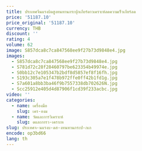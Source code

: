 ```yaml
---
title: ประเทศจีนแรงบิดสูงทนทานกระปุกเกียร์ดาวเคราะห์ลดความเร็วเกียร์ลด
price: '51187.10'
price_original: '51187.10'
currency: THB
discount: ''
rating: 4
volume: 62
image: S857dca8c7ca847568ee9f27b73d9848e4.jpg
images:
  - S857dca8c7ca847568ee9f27b73d9848e4.jpg
  - S781d72c28f28460797be623354b49974e.jpg
  - S0bb12c7e105347b2bdf8d5857ef8f16fh.jpg
  - S193c305a7e1f478b972ffe0ff42b1fd1g.jpg
  - S7a601a8bb3ba46f9b7557338db702626N.jpg
  - Scc25912e405d4d87906f1cd39f233acbc.jpg
video: ''
categories:
  - name: เครื่องมือ
    slug: เคร-องม
  - name: วัดและการวิเคราะห์
    slug: ดและการว-เคราะห
slug: ประเทศจ-นแรงบ-ดส-งทนทานกระป-กเก
encode: op3bd66
lang: th
---
```

  